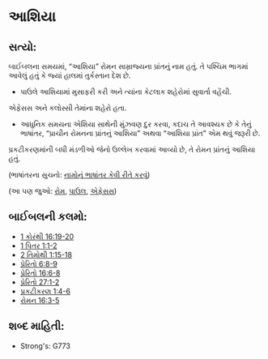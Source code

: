 # આશિયા

## સત્યો:

બાઈબલના સમયમાં, “આશિયા” રોમન સામ્રાજ્યના પ્રાંતનું નામ હતું.
તે પશ્ચિમ ભાગમાં આવેલું હતું કે જ્યાં હાલમાં તુર્કસ્તાન દેશ છે.

* પાઉલે આશિયામાં મુસાફરી કરી અને ત્યાંના કેટલાક શહેરોમાં સુવાર્તા વહેંચી.

એફેસસ અને કલોસ્સી તેમાંના શહેરો હતા.

* આધુનિક સમયના એશિયા સાથેની મુંઝવણ દુર કરવા, કદાચ તે આવશ્યક છે કે તેનું ભાષાંતર, “પ્રાચીન રોમનના પ્રાંતનું આશિયા” અથવા “આશિયા પ્રાંત” એમ થવું જરૂરી છે.

પ્રકટીકરણમાંની બધી મંડળીઓ જેનો ઉલ્લેખ કરવામાં આવ્યો છે, તે રોમન પ્રાંતનું આશિયા હતું.

(ભાષાંતરના સુચનો: [નામોનું ભાષાંતર કેવી રીતે કરવું](rc://gu/ta/man/translate/translate-names))

(આ પણ જુઓ: [રોમ](../names/rome.md), [પાઉલ](../names/paul.md), [એફેસસ](../names/ephesus.md))

## બાઈબલની કલમો: 

* [1 કોરંથી 16:19-20](rc://gu/tn/help/1co/16/19)
* [1 પિતર 1:1-2](rc://gu/tn/help/1pe/01/01)
* [2 તિમોથી 1:15-18](rc://gu/tn/help/2ti/01/15)
* [પ્રેરિતો 6:8-9](rc://gu/tn/help/act/06/08)
* [પ્રેરિતો 16:6-8](rc://gu/tn/help/act/16/06)
* [પ્રેરિતો 27:1-2](rc://gu/tn/help/act/27/01)
* [પ્રકટીકરણ 1:4-6](rc://gu/tn/help/rev/01/04)
* [રોમન 16:3-5](rc://gu/tn/help/rom/16/03)

## શબ્દ માહિતી: 

* Strong's: G773

